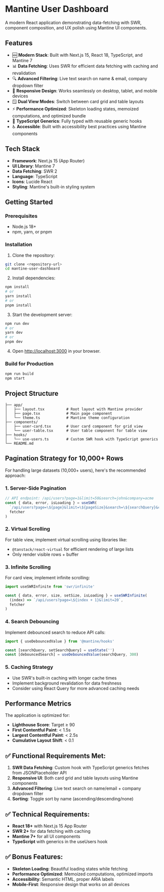 # Mantine User Dashboard

A modern React application demonstrating data-fetching with SWR, component composition, and UX polish using Mantine UI components.

## Features

- 🆕 **Modern Stack**: Built with Next.js 15, React 18, TypeScript, and Mantine 7
- 📊 **Data Fetching**: Uses SWR for efficient data fetching with caching and revalidation
- 🔍 **Advanced Filtering**: Live text search on name & email, company dropdown filter
- 📱 **Responsive Design**: Works seamlessly on desktop, tablet, and mobile devices
- 🪟 **Dual View Modes**: Switch between card grid and table layouts
- ⚡ **Performance Optimized**: Skeleton loading states, memoized computations, and optimized bundle
- 🔧 **TypeScript Generics**: Fully typed with reusable generic hooks
- ♿ **Accessible**: Built with accessibility best practices using Mantine components

## Tech Stack

- **Framework**: Next.js 15 (App Router)
- **UI Library**: Mantine 7
- **Data Fetching**: SWR 2
- **Language**: TypeScript
- **Icons**: Lucide React
- **Styling**: Mantine's built-in styling system

## Getting Started

### Prerequisites

- Node.js 18+ 
- npm, yarn, or pnpm

### Installation

1. Clone the repository:
```bash
git clone <repository-url>
cd mantine-user-dashboard
```

2. Install dependencies:
```bash
npm install
# or
yarn install
# or
pnpm install
```

3. Start the development server:
```bash
npm run dev
# or
yarn dev
# or
pnpm dev
```

4. Open [http://localhost:3000](http://localhost:3000) in your browser.

### Build for Production

```bash
npm run build
npm start
```

## Project Structure

```
├── app/
│   ├── layout.tsx          # Root layout with Mantine provider
│   ├── page.tsx            # Main page component
│   └── theme.ts            # Mantine theme configuration
├── components/
│   ├── user-card.tsx       # User card component for grid view
│   └── user-table.tsx      # User table component for table view
├── hooks/
│   └── use-users.ts        # Custom SWR hook with TypeScript generics
└── README.md
```

## Pagination Strategy for 10,000+ Rows

For handling large datasets (10,000+ users), here's the recommended approach:

### 1. Server-Side Pagination
```typescript
// API endpoint: /api/users?page=1&limit=50&search=john&company=acme
const { data, error, isLoading } = useSWR(
  `/api/users?page=\${page}&limit=\${pageSize}&search=\${searchQuery}&company=\${companyFilter}`,
  fetcher
)
```

### 2. Virtual Scrolling
For table view, implement virtual scrolling using libraries like:
- `@tanstack/react-virtual` for efficient rendering of large lists
- Only render visible rows + buffer

### 3. Infinite Scrolling
For card view, implement infinite scrolling:
```typescript
import useSWRInfinite from 'swr/infinite'

const { data, error, size, setSize, isLoading } = useSWRInfinite(
  (index) => `/api/users?page=\${index + 1}&limit=20`,
  fetcher
)
```

### 4. Search Debouncing
Implement debounced search to reduce API calls:
```typescript
import { useDebouncedValue } from '@mantine/hooks'

const [searchQuery, setSearchQuery] = useState('')
const [debouncedSearch] = useDebouncedValue(searchQuery, 300)
```

### 5. Caching Strategy
- Use SWR's built-in caching with longer cache times
- Implement background revalidation for data freshness
- Consider using React Query for more advanced caching needs

## Performance Metrics

The application is optimized for:
- **Lighthouse Score**: Target ≥ 90
- **First Contentful Paint**: < 1.5s
- **Largest Contentful Paint**: < 2.5s
- **Cumulative Layout Shift**: < 0.1


## ✅ **Functional Requirements Met:**
1. **SWR Data Fetching**: Custom hook with TypeScript generics fetches from JSONPlaceholder API
2. **Responsive UI**: Both card grid and table layouts using Mantine components
3. **Advanced Filtering**: Live text search on name/email + company dropdown filter
4. **Sorting**: Toggle sort by name (ascending/descending/none)


## ✅ **Technical Requirements:**
- **React 18+** with Next.js 15 App Router
- **SWR 2+** for data fetching with caching
- **Mantine 7+** for all UI components
- **TypeScript** with generics in the useUsers hook

## ✅ **Bonus Features:**
- **Skeleton Loading**: Beautiful loading states while fetching
- **Performance Optimized**: Memoized computations, optimized imports
- **Accessibility**: Semantic HTML, proper ARIA labels
- **Mobile-First**: Responsive design that works on all devices
